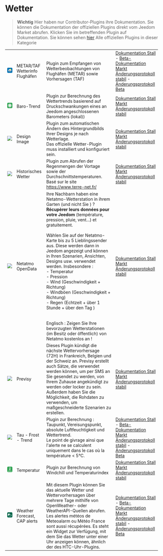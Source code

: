 
# Wetter


>**Wichtig**
>Hier haben nur Contributor-Plugins ihre Dokumentation. Sie können die Dokumentation der offiziellen Plugins direkt vom Jeedom Market abrufen. Klicken Sie im betreffenden Plugin auf Dokumentation.
>Sie können sehen [hier](https://market.jeedom.com/index.php?v=d&p=market&type=plugin&categorie=weather) Alle offiziellen Plugins in dieser Kategorie


| | | | |
|--- | --- | --- | ---|
|<img src="Metar_infos/Metar_infos_icon.png" class="pluginLogo" width="100" />|METAR/TAF Wetterinfo Flughäfen|Plugin zum Empfangen von Wetterbeobachtungen von Flughäfen (METAR) sowie Vorhersagen (TAF)|[Dokumentation Stall](https://jealg.github.io/documentation/plugin-metar_infos/de_DE/) - [Beta-Dokumentation](https://jealg.github.io/documentation/plugin-metar_infos/de_DE/)<br/>[Markt](https://market.jeedom.com/index.php?v=d&p=market_display&id=2342)<br/>[Änderungsprotokoll stabil](https://jealg.github.io/documentation/plugin-metar_infos/de_DE/changelog) - [Änderungsprotokoll Beta](https://jealg.github.io/documentation/plugin-metar_infos/de_DE/beta_changelog)|
|<img src="baro/baro_icon.png" class="pluginLogo" width="100" />|Baro-Trend|Plugin zur Berechnung des Wettertrends basierend auf Druckschwankungen eines an Jeedom angeschlossenen Barometers (lokal))|[Dokumentation Stall](https://odolc.github.io/Baro/de_DE/)<br/>[Markt](https://market.jeedom.com/index.php?v=d&p=market_display&id=2405)<br/>[Änderungsprotokoll stabil](https://odolc.github.io/Baro/de_DE/changelog)|
|<img src="designImgSwitch/designImgSwitch_icon.png" class="pluginLogo" width="100" />|Design Image|Plugin zum automatischen Ändern des Hintergrundbilds Ihrer Designs je nach Wetterlage.<br/>Das offizielle Wetter-Plugin muss installiert und konfiguriert sein.|[Dokumentation Stall](https://mips2648.github.io/jeedom-plugins-docs/designImgSwitch/de_DE/)<br/>[Markt](https://market.jeedom.com/index.php?v=d&p=market_display&id=3819)<br/>[Änderungsprotokoll stabil](https://mips2648.github.io/jeedom-plugins-docs/designImgSwitch/de_DE/changelog)|
|<img src="historiqueMeteo/historiqueMeteo_icon.png" class="pluginLogo" width="100" />|Historisches Wetter|Plugin zum Abrufen der Regenmengen der Vortage sowie der Durchschnittstemperaturen. Basé sur le site https://www.terre-net.fr/|[Dokumentation Stall](https://github.com/jeedomBox/plugin_historiqueMeteo/tree/master/docs/de_DE/index.md)<br/>[Markt](https://market.jeedom.com/index.php?v=d&p=market_display&id=4358)<br/>[Änderungsprotokoll stabil](https://github.com/jeedomBox/plugin_historiqueMeteo/tree/master/docs/de_DE/changelog.md)|
|<img src="netatmoPublicData/netatmoPublicData_icon.png" class="pluginLogo" width="100" />|Netatmo OpenData|Ihre Nachbarn haben eine Netatmo-Wetterstation in ihrem Garten (und nicht Sie ) ? <br><strong>Récupèrer leurs données pour votre Jeedom</strong> (température, pression, pluie, vent...) et gratuitement. <br><br>Wählen Sie auf der Netatmo-Karte bis zu 5 Lieblingssender aus. Diese werden dann in Jeedom angezeigt und können in Ihren Szenarien, Ansichten, Designs usw. verwendet werden.  Insbesondere :<br>- Temperatur<br>- Pression<br>- Wind (Geschwindigkeit + Richtung)<br>- Windböen (Geschwindigkeit + Richtung)<br>- Regen (Echtzeit + über 1 Stunde + über den Tag )<br><br><br>Englisch : Zeigen Sie Ihre bevorzugten Wetterstationen (im Besitz oder öffentlich) von Netatmo kostenlos an !|[Dokumentation Stall](https://jim005.github.io/jeedom-netatmoPublicData/de_DE/)<br/>[Markt](https://market.jeedom.com/index.php?v=d&p=market_display&id=4008)<br/>[Änderungsprotokoll stabil](https://jim005.github.io/jeedom-netatmoPublicData/de_DE/changelog)|
|<img src="previsy/previsy_icon.png" class="pluginLogo" width="100" />|Previsy|Dieses Plugin kündigt die nächste Wettervorhersage (72H) in Frankreich, Belgien und der Schweiz an. Previsy erstellt auch Sätze, die verwendet werden können, um per SMS an Sie gesendet zu werden, von Ihrem Zuhause angekündigt zu werden oder locker zu sein. Außerdem haben Sie die Möglichkeit, die Rohdaten zu verwenden, um maßgeschneiderte Szenarien zu erstellen.|[Dokumentation Stall](https://ynats.github.io/jeedom-plugin-previsy/de_DE/)<br/>[Markt](https://market.jeedom.com/index.php?v=d&p=market_display&id=4016)<br/>[Änderungsprotokoll stabil](https://ynats.github.io/jeedom-plugin-previsy/de_DE/changelog)|
|<img src="rosee/rosee_icon.png" class="pluginLogo" width="100" />|Tau - Frost - Trend|Plugin zur Berechnung : Taupunkt, Vereisungspunkt, absolute Luftfeuchtigkeit und Wettertrend. <BR/>Le point de givrage ainsi que l'alerte ne se calculent uniquement dans le cas où la température < 5°C. <BR />|[Dokumentation Stall](https://jealg.github.io/documentation/plugin-rosee/de_DE/) - [Beta-Dokumentation](https://jealg.github.io/documentation/plugin-rosee/de_DE/)<br/>[Markt](https://market.jeedom.com/index.php?v=d&p=market_display&id=1653)<br/>[Änderungsprotokoll stabil](https://jealg.github.io/documentation/plugin-rosee/de_DE/changelog) - [Änderungsprotokoll Beta](https://jealg.github.io/documentation/plugin-rosee/de_DE/beta_changelog)|
|<img src="temperature/temperature_icon.png" class="pluginLogo" width="100" />|Temperatur|Plugin zur Berechnung von Windchill und Temperaturindex|[Dokumentation Stall](https://odolc.github.io/Temperature/de_DE/)<br/>[Markt](https://market.jeedom.com/index.php?v=d&p=market_display&id=2778)<br/>[Änderungsprotokoll stabil](https://odolc.github.io/Temperature/de_DE/changelog)|
|<img src="weatherForecast/weatherForecast_icon.png" class="pluginLogo" width="100" />|Weather Forecast, CAP alerts|Mit diesem Plugin können Sie das aktuelle Wetter und Wettervorhersagen über mehrere Tage mithilfe von OpenWeather- oder WeatherAPI-Quellen abrufen. Les alertes météos de Meteoalarm ou Météo France sont aussi récupérées. Es steht ein Widget zur Verfügung, mit dem Sie das Wetter unter einer Uhr anzeigen können, ähnlich der des HTC-Uhr-Plugins.|[Dokumentation Stall](https://jpty.github.io/jeedom/plugins/weatherForecast/) - [Beta-Dokumentation](https://jpty.github.io/jeedom/plugins/weatherForecast/)<br/>[Markt](https://market.jeedom.com/index.php?v=d&p=market_display&id=4549)<br/>[Änderungsprotokoll stabil](https://jpty.github.io/jeedom/plugins/weatherForecast/de_DE/changelog.html) - [Änderungsprotokoll Beta](https://jpty.github.io/jeedom/plugins/weatherForecast/de_DE/changelog.html)|
